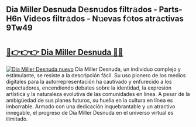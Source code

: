 ## Dia Miller Desnuda D𝚎sn𝚞dos filtr𝚊dos - Parts-H6n Vid𝚎os filtr𝚊dos - N𝚞evas f𝚘tos atr𝚊ctivas 9Tw49

# <h2><a href="http://mbb29c4.tromn.icu/?c=Dia+Miller+Desnuda">🔗👉👉👉 Dia Miller Desnuda 🔗🔗</a></h2>

[![Dia Miller Desnuda nuevo](https://i.imgur.com/pEAQMta.gif)](http://mbb29c4.tromn.icu/?c=Dia+Miller+Desnuda)
Dia Miller Desnuda, un individuo complejo y estimulante, se resiste a la descripción fácil. Su uso pionero de los medios digitales para la autorrepresentación ha cautivado y enfurecido a los espectadores, encendiendo debates sobre la identidad, la expresión artística y la naturaleza evolutiva de las comunidades en línea. A pesar de la ambigüedad de sus planes futuros, su huella en la cultura en línea es imborrable. Armado con una dedicación inquebrantable y un atractivo innegable, el progreso de Dia Miller Desnuda en el universo virtual es ilimitado.
